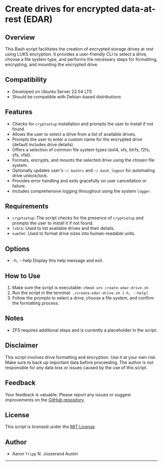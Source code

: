 # Create drives for encrypted data-at-rest (EDAR)

## Overview
This Bash script facilitates the creation of encrypted storage drives at rest using LUKS encryption. It provides a user-friendly CLI to select a drive, choose a file system type, and performs the necessary steps for formatting, encrypting, and mounting the encrypted drive.

## Compatibility
- Developed on Ubuntu Server 22.04 LTS
- Should be compatible with Debian-based distributions

## Features
- Checks for `cryptsetup` installation and prompts the user to install if not found.
- Allows the user to select a drive from a list of available drives.
- Prompts the user to enter a custom name for the encrypted drive (default includes drive details).
- Offers a selection of common file system types (ext4, xfs, btrfs, f2fs, zfs, vfat).
- Formats, encrypts, and mounts the selected drive using the chosen file system.
- Optionally updates user's `~/.bashrc` and `~/.bash_logout` for automating drive unlock/lock.
- Provides error handling and exits gracefully on user cancellation or failure.
- Includes comprehensive logging throughout using the system `logger`.

## Requirements
- `cryptsetup`: The script checks for the presence of `cryptsetup` and prompts the user to install it if not found.
- `lsblk`: Used to list available drives and their details.
- `numfmt`: Used to format drive sizes into human-readable units.

## Options
- -h, --help   Display this help message and exit.

## How to Use
1. Make sure the script is executable: `chmod u+x create-edar-drive.sh`
2. Run the script in the terminal: `./create-edar-drive.sh [-h, --help]`
3. Follow the prompts to select a drive, choose a file system, and confirm the formatting process.

## Notes
- ZFS requires additional steps and is currently a placeholder in the script.

## Disclaimer
This script involves drive formatting and encryption. Use it at your own risk. Make sure to back up important data before proceeding. The author is not responsible for any data loss or issues caused by the use of this script.

## Feedback
Your feedback is valuable. Please report any issues or suggest improvements on the [GitHub repository](https://github.com/anjaustin/encrypted-data-at-rest).

## License
This script is licensed under the [MIT License](https://tripp.mit-license.org/).

## Author
- Aaron `Tripp` N. Josserand Austin

---
